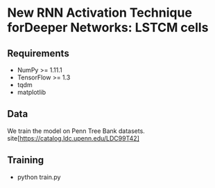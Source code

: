 # New RNN Activation Technique forDeeper Networks: LSTCM cells

## Requirements

  * NumPy >= 1.11.1
  * TensorFlow >= 1.3
  * tqdm
  * matplotlib

## Data

We train the model on Penn Tree Bank datasets. site[https://catalog.ldc.upenn.edu/LDC99T42]


## Training
  * python train.py
